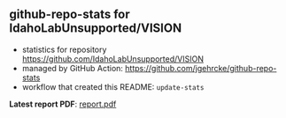 ## github-repo-stats for IdahoLabUnsupported/VISION

- statistics for repository https://github.com/IdahoLabUnsupported/VISION
- managed by GitHub Action: https://github.com/jgehrcke/github-repo-stats
- workflow that created this README: `update-stats`

**Latest report PDF**: [report.pdf](https://github.com/idaholab/repository-statistics/raw/main/IdahoLabUnsupported/VISION/latest-report/report.pdf)

